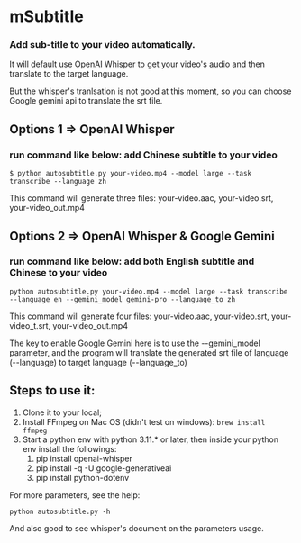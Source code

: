 # mSubtitle

### Add sub-title to your video automatically.

It will default use OpenAI Whisper to get your video's audio and then translate to the target language.

But the whisper's tranlsation is not good at this moment, so you can choose Google gemini api to translate the srt file.

## Options 1 => OpenAI Whisper

### run command like below: add Chinese subtitle to your video

`$ python autosubtitle.py your-video.mp4 --model large --task transcribe --language zh`

This command will generate three files: your-video.aac, your-video.srt, your-video_out.mp4

## Options 2 => OpenAI Whisper & Google Gemini

### run command like below: add both English subtitle and Chinese to your video

`python autosubtitle.py your-video.mp4 --model large --task transcribe --language en --gemini_model gemini-pro --language_to zh`

This command will generate four files: your-video.aac, your-video.srt, your-video_t.srt, your-video_out.mp4

The key to enable Google Gemini here is to use the --gemini_model parameter, and the program will translate the generated srt file of language (--language) to target language (--language_to)

## Steps to use it:

1. Clone it to your local;
2. Install FFmpeg on Mac OS (didn't test on windows): `brew install ffmpeg`
3. Start a python env with python 3.11.\* or later, then inside your python env install the followings:
   1. pip install openai-whisper
   2. pip install -q -U google-generativeai
   3. pip install python-dotenv

For more parameters, see the help:

`python autosubtitle.py -h`

And also good to see whisper's document on the parameters usage.
